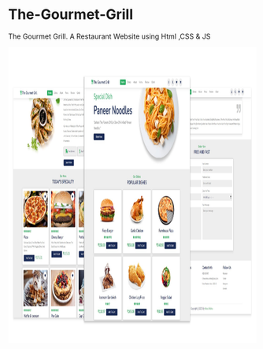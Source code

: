 # The-Gourmet-Grill
The Gourmet Grill. A Restaurant Website using Html ,CSS &amp; JS


<div float="right" width="400">
<img align="left" height="600" width="800" src="Thumbnail.png" /> </a>
</div>
